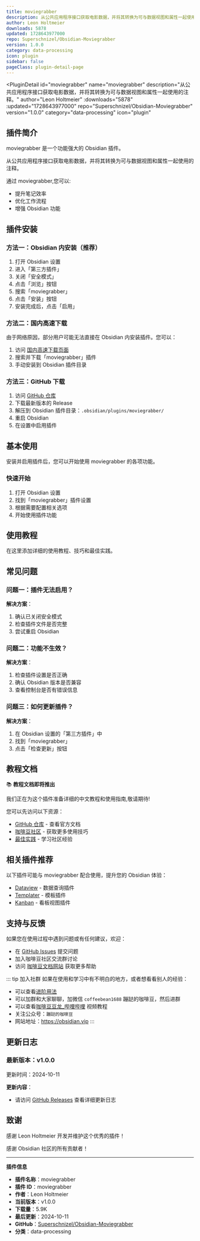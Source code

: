 ```yaml
---
title: moviegrabber
description: 从公共应用程序接口获取电影数据，并将其转换为可与数据视图和属性一起使用的注释。
author: Leon Holtmeier
downloads: 5878
updated: 1728643977000
repo: Superschnizel/Obsidian-Moviegrabber
version: 1.0.0
category: data-processing
icon: plugin
sidebar: false
pageClass: plugin-detail-page
---
```


<PluginDetail
  id="moviegrabber"
  name="moviegrabber"
  description="从公共应用程序接口获取电影数据，并将其转换为可与数据视图和属性一起使用的注释。"
  author="Leon Holtmeier"
  :downloads="5878"
  :updated="1728643977000"
  repo="Superschnizel/Obsidian-Moviegrabber"
  version="1.0.0"
  category="data-processing"
  icon="plugin"
>

<!-- AUTO_GENERATED_START -->
## 插件简介

moviegrabber 是一个功能强大的 Obsidian 插件。

从公共应用程序接口获取电影数据，并将其转换为可与数据视图和属性一起使用的注释。

通过 moviegrabber,您可以:

- 提升笔记效率
- 优化工作流程
- 增强 Obsidian 功能

<!-- AUTO_GENERATED_END -->

<!-- AUTO_GENERATED_START -->
## 插件安装

### 方法一：Obsidian 内安装（推荐）

1. 打开 Obsidian 设置
2. 进入「第三方插件」
3. 关闭「安全模式」
4. 点击「浏览」按钮
5. 搜索「moviegrabber」
6. 点击「安装」按钮
7. 安装完成后，点击「启用」

### 方法二：国内高速下载

由于网络原因，部分用户可能无法直接在 Obsidian 内安装插件。您可以：

1. 访问 [国内高速下载页面](/zh/documentation/obsidian-plugins-download.html)
2. 搜索并下载「moviegrabber」插件
3. 手动安装到 Obsidian 插件目录

### 方法三：GitHub 下载

1. 访问 [GitHub 仓库](https://github.com/Superschnizel/Obsidian-Moviegrabber)
2. 下载最新版本的 Release
3. 解压到 Obsidian 插件目录：`.obsidian/plugins/moviegrabber/`
4. 重启 Obsidian
5. 在设置中启用插件

## 基本使用

安装并启用插件后，您可以开始使用 moviegrabber 的各项功能。

### 快速开始

1. 打开 Obsidian 设置
2. 找到「moviegrabber」插件设置
3. 根据需要配置相关选项
4. 开始使用插件功能

<!-- AUTO_GENERATED_END -->

<!-- CUSTOM_CONTENT_START:tutorial -->
## 使用教程

在这里添加详细的使用教程、技巧和最佳实践。

<!-- CUSTOM_CONTENT_END:tutorial -->

<!-- SHARED_CONTENT_START -->
## 常见问题

### 问题一：插件无法启用？

**解决方案**：
1. 确认已关闭安全模式
2. 检查插件文件是否完整
3. 尝试重启 Obsidian

### 问题二：功能不生效？

**解决方案**：
1. 检查插件设置是否正确
2. 确认 Obsidian 版本是否兼容
3. 查看控制台是否有错误信息

### 问题三：如何更新插件？

**解决方案**：
1. 在 Obsidian 设置的「第三方插件」中
2. 找到「moviegrabber」
3. 点击「检查更新」按钮

## 教程文档

📚 **教程文档即将推出**

我们正在为这个插件准备详细的中文教程和使用指南,敬请期待!

您可以先访问以下资源：
- [GitHub 仓库](https://github.com/Superschnizel/Obsidian-Moviegrabber) - 查看官方文档
- [咖啡豆社区](/zh/bases/) - 获取更多使用技巧
- [最佳实践](/zh/best-practices/) - 学习社区经验

## 相关插件推荐

以下插件可能与 moviegrabber 配合使用，提升您的 Obsidian 体验：

- [Dataview](/zh/plugins/dataview.html) - 数据查询插件
- [Templater](/zh/plugins/templater-obsidian.html) - 模板插件
- [Kanban](/zh/plugins/obsidian-kanban.html) - 看板视图插件

## 支持与反馈

如果您在使用过程中遇到问题或有任何建议，欢迎：

- 在 [GitHub Issues](https://github.com/Superschnizel/Obsidian-Moviegrabber/issues) 提交问题
- 加入咖啡豆社区交流群讨论
- 访问 [咖啡豆文档网站](https://obsidian.vip) 获取更多帮助

::: tip 加入社群
如果在使用和学习中有不明白的地方，或者想看看别人的经验：
- 可以查看[进阶用法](/zh/advanced)
- 可以加群和大家聊聊，加微信 `coffeebean1688` 蹦跶的咖啡豆，然后进群
- 可以查看[咖啡豆豆龙_哔哩哔哩](https://space.bilibili.com/618777356) 视频教程
- 关注公众号：`蹦跶的咖啡豆`
- 网站地址：https://obsidian.vip
:::
<!-- SHARED_CONTENT_END -->

<!-- AUTO_GENERATED_START -->
## 更新日志

### 最新版本：v1.0.0

更新时间：2024-10-11

**更新内容**：
- 请访问 [GitHub Releases](https://github.com/Superschnizel/Obsidian-Moviegrabber/releases) 查看详细更新日志

## 致谢

感谢 Leon Holtmeier 开发并维护这个优秀的插件！

感谢 Obsidian 社区的所有贡献者！

---

**插件信息**
- **插件名称**：moviegrabber
- **插件 ID**：moviegrabber
- **作者**：Leon Holtmeier
- **当前版本**：v1.0.0
- **下载量**：5.9K
- **最后更新**：2024-10-11
- **GitHub**：[Superschnizel/Obsidian-Moviegrabber](https://github.com/Superschnizel/Obsidian-Moviegrabber)
- **分类**：data-processing
<!-- AUTO_GENERATED_END -->

</PluginDetail>

